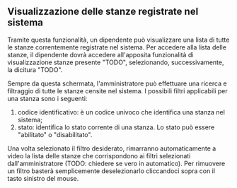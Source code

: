 ## Visualizzazione delle stanze registrate nel sistema

Tramite questa funzionalità, un dipendente può visualizzare una lista di tutte le stanze correntemente registrate nel sistema. Per accedere alla lista delle stanze, il dipendente dovrà accedere all'apposita funzionalità di visualizzazione stanze presente "TODO", selezionando, successivamente, la dicitura "TODO".

Sempre da questa schermata, l'amministratore può effettuare una ricerca e filtraggio di tutte le stanze censite nel sistema.
I possibili filtri applicabili per una stanza sono i seguenti: 
1. codice identificativo: è un codice univoco che identifica una stanza nel sistema;
2. stato: identifica lo stato corrente di una stanza. Lo stato può essere "abilitato" o "disabilitato".

Una volta selezionato il filtro desiderato, rimarranno automaticamente a video la lista delle stanze che corrispondono ai filtri selezionati dall'amministratore (TODO: chiedere se vero in automatico).
Per rimuovere un filtro basterà semplicemente deselezionarlo cliccandoci sopra con il tasto sinistro del mouse.